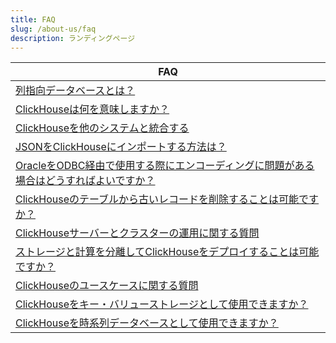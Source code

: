 ```yaml
---
title: FAQ
slug: /about-us/faq
description: ランディングページ
---
```


| FAQ                                                                                                                           |
|-------------------------------------------------------------------------------------------------------------------------------|
| [列指向データベースとは？](/faq/general/columnar-database)                                                                      |
| [ClickHouseは何を意味しますか？](/faq/general/dbms-naming)                                                                    |
| [ClickHouseを他のシステムと統合する](/faq/integration)                                                                        |
| [JSONをClickHouseにインポートする方法は？](/faq/integration/json-import)                                                     |
| [OracleをODBC経由で使用する際にエンコーディングに問題がある場合はどうすればよいですか？](/faq/integration/oracle-odbc)             |
| [ClickHouseのテーブルから古いレコードを削除することは可能ですか？](/faq/operations/delete-old-data)                          |
| [ClickHouseサーバーとクラスターの運用に関する質問](/faq/operations)                                                           |
| [ストレージと計算を分離してClickHouseをデプロイすることは可能ですか？](/faq/operations/deploy-separate-storage-and-compute)   |
| [ClickHouseのユースケースに関する質問](/faq/use-cases)                                                                        |
| [ClickHouseをキー・バリューストレージとして使用できますか？](/faq/use-cases/key-value)                                        |
| [ClickHouseを時系列データベースとして使用できますか？](/faq/use-cases/time-series)                                          |
